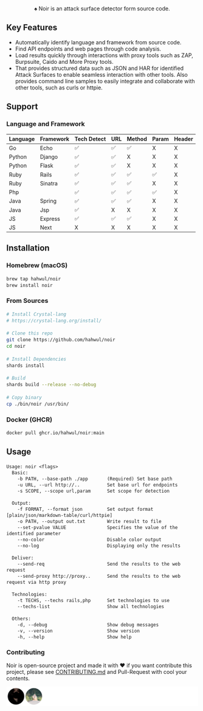 <div align="center">
  <img src="https://github.com/hahwul/noir/assets/13212227/d4e3d075-9cb0-4ca2-b577-958bfab6ca59" alt="" width="600px;">
  <p>♠️ Noir is an attack surface detector form source code.</p>
</div>

## Key Features
- Automatically identify language and framework from source code.
- Find API endpoints and web pages through code analysis.
- Load results quickly through interactions with proxy tools such as ZAP, Burpsuite, Caido and More Proxy tools.
- That provides structured data such as JSON and HAR for identified Attack Surfaces to enable seamless interaction with other tools. Also provides command line samples to easily integrate and collaborate with other tools, such as curls or httpie.

## Support
### Language and Framework

| Language | Framework | Tech Detect | URL | Method | Param | Header |
|----------|-----------|-------------|-----|--------|-------|--------|
| Go       | Echo      | ✅           | ✅   | ✅      | X     | X      |
| Python   | Django    | ✅           | ✅   | X      | X     | X      |
| Python   | Flask     | ✅           | ✅   | X      | X     | X      |
| Ruby     | Rails     | ✅           | ✅   | ✅      | ✅     | X      |
| Ruby     | Sinatra   | ✅           | ✅   | ✅      | X     | X      |
| Php      |           | ✅           | ✅   | ✅      | ✅     | X      |
| Java     | Spring    | ✅           | ✅   | ✅      | X     | X      |
| Java     | Jsp       | ✅           | X   | X      | X     | X      |
| JS       | Express   | ✅           | ✅   | ✅      | X     | X      |
| JS       | Next      | X           | X   | X      | X     | X      |

## Installation
### Homebrew (macOS)
```bash
brew tap hahwul/noir
brew install noir
```

### From Sources
```bash
# Install Crystal-lang
# https://crystal-lang.org/install/

# Clone this repo
git clone https://github.com/hahwul/noir
cd noir

# Install Dependencies
shards install

# Build
shards build --release --no-debug

# Copy binary
cp ./bin/noir /usr/bin/
```

### Docker (GHCR)
```bash
docker pull ghcr.io/hahwul/noir:main
```

## Usage
```
Usage: noir <flags>
  Basic:
    -b PATH, --base-path ./app       (Required) Set base path
    -u URL, --url http://..          Set base url for endpoints
    -s SCOPE, --scope url,param      Set scope for detection

  Output:
    -f FORMAT, --format json         Set output format [plain/json/markdown-table/curl/httpie]
    -o PATH, --output out.txt        Write result to file
    --set-pvalue VALUE               Specifies the value of the identified parameter
    --no-color                       Disable color output
    --no-log                         Displaying only the results

  Deliver:
    --send-req                       Send the results to the web request
    --send-proxy http://proxy..      Send the results to the web request via http proxy

  Technologies:
    -t TECHS, --techs rails,php      Set technologies to use
    --techs-list                     Show all technologies

  Others:
    -d, --debug                      Show debug messages
    -v, --version                    Show version
    -h, --help                       Show help
```

### Contributing
Noir is open-source project and made it with ❤️ 
if you want contribute this project, please see [CONTRIBUTING.md](./CONTRIBUTING.md) and Pull-Request with cool your contents.

![](./CONTRIBUTORS.svg)
